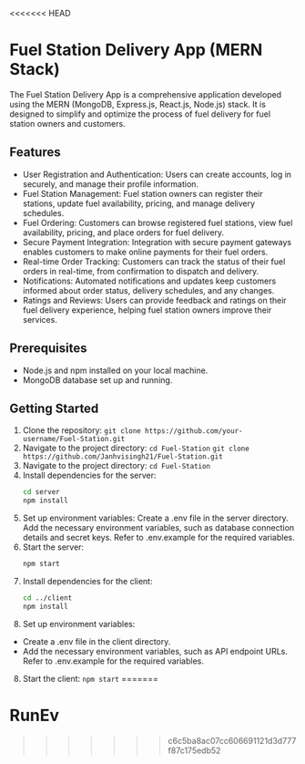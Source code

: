 <<<<<<< HEAD
# Fuel Station Delivery App (MERN Stack)
The Fuel Station Delivery App is a comprehensive application developed using the MERN (MongoDB, Express.js, React.js, Node.js) stack. It is designed to simplify and optimize the process of fuel delivery for fuel station owners and customers.

## Features
- User Registration and Authentication: Users can create accounts, log in securely, and manage their profile information.
- Fuel Station Management: Fuel station owners can register their stations, update fuel availability, pricing, and manage delivery schedules.
- Fuel Ordering: Customers can browse registered fuel stations, view fuel availability, pricing, and place orders for fuel delivery.
- Secure Payment Integration: Integration with secure payment gateways enables customers to make online payments for their fuel orders.
- Real-time Order Tracking: Customers can track the status of their fuel orders in real-time, from confirmation to dispatch and delivery.
- Notifications: Automated notifications and updates keep customers informed about order status, delivery schedules, and any changes.
- Ratings and Reviews: Users can provide feedback and ratings on their fuel delivery experience, helping fuel station owners improve their services.

## Prerequisites
- Node.js and npm installed on your local machine.
- MongoDB database set up and running.

## Getting Started
1. Clone the repository:
   ```git clone https://github.com/your-username/Fuel-Station.git```
2. Navigate to the project directory:
   ```cd Fuel-Station```
   ```git clone https://github.com/Janhvisingh21/Fuel-Station.git```
2. Navigate to the project directory:
   ```cd Fuel-Station```
3. Install dependencies for the server:
   ```bash 
   cd server
   npm install
   ```
4. Set up environment variables:
Create a .env file in the server directory.
Add the necessary environment variables, such as database connection details and secret keys. Refer to .env.example for the required variables.
5. Start the server:
   ```bash 
   npm start
   ```
7. Install dependencies for the client:
   ```bash 
   cd ../client
   npm install
   ```
7. Set up environment variables:
- Create a .env file in the client directory.
- Add the necessary environment variables, such as API endpoint URLs. Refer to .env.example for the required variables.
8. Start the client:
```npm start```
=======
# RunEv
>>>>>>> c6c5ba8ac07cc606691121d3d777f87c175edb52
